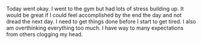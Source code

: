 Today went okay. I went to the gym but had lots of stress building up. It would be great if I could feel accomplished by the end the day and not dread the next day. I need to get things done before I start to get tired. I also am overthinking everything too much. I have way to many expectations from others clogging my head.